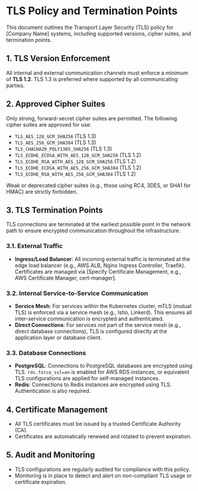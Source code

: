 # TLS Policy and Termination Points

This document outlines the Transport Layer Security (TLS) policy for [Company Name] systems, including supported versions, cipher suites, and termination points.

## 1. TLS Version Enforcement

All internal and external communication channels must enforce a minimum of **TLS 1.2**. TLS 1.3 is preferred where supported by all communicating parties.

## 2. Approved Cipher Suites

Only strong, forward-secret cipher suites are permitted. The following cipher suites are approved for use:

- `TLS_AES_128_GCM_SHA256` (TLS 1.3)
- `TLS_AES_256_GCM_SHA384` (TLS 1.3)
- `TLS_CHACHA20_POLY1305_SHA256` (TLS 1.3)
- `TLS_ECDHE_ECDSA_WITH_AES_128_GCM_SHA256` (TLS 1.2)
- `TLS_ECDHE_RSA_WITH_AES_128_GCM_SHA256` (TLS 1.2)
- `TLS_ECDHE_ECDSA_WITH_AES_256_GCM_SHA384` (TLS 1.2)
- `TLS_ECDHE_RSA_WITH_AES_256_GCM_SHA384` (TLS 1.2)

Weak or deprecated cipher suites (e.g., those using RC4, 3DES, or SHA1 for HMAC) are strictly forbidden.

## 3. TLS Termination Points

TLS connections are terminated at the earliest possible point in the network path to ensure encrypted communication throughout the infrastructure.

### 3.1. External Traffic

- **Ingress/Load Balancer**: All incoming external traffic is terminated at the edge load balancer (e.g., AWS ALB, Nginx Ingress Controller, Traefik). Certificates are managed via [Specify Certificate Management, e.g., AWS Certificate Manager, cert-manager].

### 3.2. Internal Service-to-Service Communication

- **Service Mesh**: For services within the Kubernetes cluster, mTLS (mutual TLS) is enforced via a service mesh (e.g., Istio, Linkerd). This ensures all inter-service communication is encrypted and authenticated.
- **Direct Connections**: For services not part of the service mesh (e.g., direct database connections), TLS is configured directly at the application layer or database client.

### 3.3. Database Connections

- **PostgreSQL**: Connections to PostgreSQL databases are encrypted using TLS. `rds.force_ssl=on` is enabled for AWS RDS instances, or equivalent TLS configurations are applied for self-managed instances.
- **Redis**: Connections to Redis instances are encrypted using TLS. Authentication is also required.

## 4. Certificate Management

- All TLS certificates must be issued by a trusted Certificate Authority (CA).
- Certificates are automatically renewed and rotated to prevent expiration.

## 5. Audit and Monitoring

- TLS configurations are regularly audited for compliance with this policy.
- Monitoring is in place to detect and alert on non-compliant TLS usage or certificate expiration.
